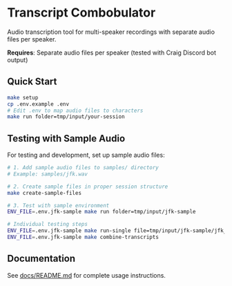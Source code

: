 # Transcript Combobulator

Audio transcription tool for multi-speaker recordings with separate audio files per speaker.

**Requires**: Separate audio files per speaker (tested with Craig Discord bot output)

## Quick Start

```sh
make setup
cp .env.example .env
# Edit .env to map audio files to characters
make run folder=tmp/input/your-session
```

## Testing with Sample Audio

For testing and development, set up sample audio files:

```sh
# 1. Add sample audio files to samples/ directory
# Example: samples/jfk.wav

# 2. Create sample files in proper session structure
make create-sample-files

# 3. Test with sample environment
ENV_FILE=.env.jfk-sample make run folder=tmp/input/jfk-sample

# Individual testing steps
ENV_FILE=.env.jfk-sample make run-single file=tmp/input/jfk-sample/jfk_padded.wav
ENV_FILE=.env.jfk-sample make combine-transcripts
```

## Documentation

See [docs/README.md](docs/README.md) for complete usage instructions.
